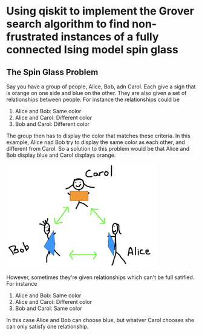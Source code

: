 # Using qiskit to implement the Grover search algorithm to find non-frustrated instances of a fully connected Ising model spin glass


## The Spin Glass Problem

Say you have a group of people, Alice, Bob, adn Carol. Each give a sign that is orange on one side and blue on the other. They are also given a set of relationships between people. For instance the relationships could be

1. Alice and Bob: Same color
2. Alice and Carol: Different color
3. Bob and Carol: Different color

The group then has to display the color that matches these criteria. In this example, Alice nad Bob try to display the same color as each other, and different from Carol. So a solution to this problem would be that Alice and Bob display blue and Carol displays orange. 

<img src="https://github.com/adlantz/QiskitSG/blob/main/ReadMeImages/nonfrust.png" alt="NotFrustrated" width="400"/>

However, sometimes they're given relationships which can't be full satified. For instance


1. Alice and Bob: Same color
2. Alice and Carol: Different color
3. Bob and Carol: Same color

In this case Alice and Bob can choose blue, but whatver Carol chooses she can only satisfy one relationship.
